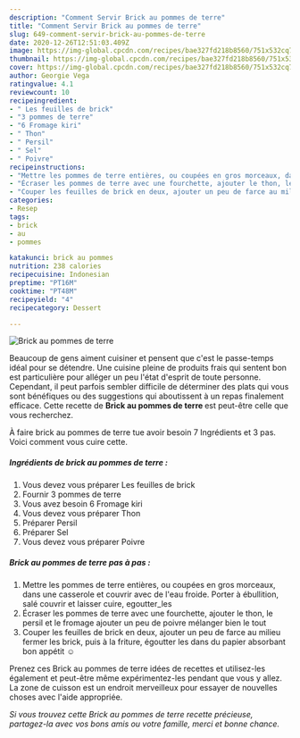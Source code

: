```yaml
---
description: "Comment Servir Brick au pommes de terre"
title: "Comment Servir Brick au pommes de terre"
slug: 649-comment-servir-brick-au-pommes-de-terre
date: 2020-12-26T12:51:03.409Z
image: https://img-global.cpcdn.com/recipes/bae327fd218b8560/751x532cq70/brick-au-pommes-de-terre-photo-principale-de-la-recette.jpg
thumbnail: https://img-global.cpcdn.com/recipes/bae327fd218b8560/751x532cq70/brick-au-pommes-de-terre-photo-principale-de-la-recette.jpg
cover: https://img-global.cpcdn.com/recipes/bae327fd218b8560/751x532cq70/brick-au-pommes-de-terre-photo-principale-de-la-recette.jpg
author: Georgie Vega
ratingvalue: 4.1
reviewcount: 10
recipeingredient:
- " Les feuilles de brick"
- "3 pommes de terre"
- "6 Fromage kiri"
- " Thon"
- " Persil"
- " Sel"
- " Poivre"
recipeinstructions:
- "Mettre les pommes de terre entières, ou coupées en gros morceaux, dans une casserole et couvrir avec de l&#39;eau froide. Porter à ébullition, salé couvrir et laisser cuire, egoutter_les"
- "Écraser les pommes de terre avec une fourchette, ajouter le thon, le persil et le fromage ajouter un peu de poivre mélanger bien le tout"
- "Couper les feuilles de brick en deux, ajouter un peu de farce au milieu fermer les brick, puis à la friture, égoutter les dans du papier absorbant bon appétit ☺️"
categories:
- Resep
tags:
- brick
- au
- pommes

katakunci: brick au pommes 
nutrition: 238 calories
recipecuisine: Indonesian
preptime: "PT16M"
cooktime: "PT48M"
recipeyield: "4"
recipecategory: Dessert

---
```



![Brick au pommes de terre](https://img-global.cpcdn.com/recipes/bae327fd218b8560/751x532cq70/brick-au-pommes-de-terre-photo-principale-de-la-recette.jpg)

Beaucoup de gens aiment cuisiner et pensent que c'est le passe-temps idéal pour se détendre. Une cuisine pleine de produits frais qui sentent bon est particulière pour alléger un peu l'état d'esprit de toute personne. Cependant, il peut parfois sembler difficile de déterminer des plats qui vous sont bénéfiques ou des suggestions qui aboutissent à un repas finalement efficace. Cette recette de <strong> Brick au pommes de terre </strong> est peut-être celle que vous recherchez.

<!--inarticleads1-->

À faire brick au pommes de terre tue avoir besoin 7 Ingrédients et 3 pas. Voici comment vous cuire cette.

##### Ingrédients de brick au pommes de terre :

1. Vous devez vous préparer  Les feuilles de brick
1. Fournir 3 pommes de terre
1. Vous avez besoin 6 Fromage kiri
1. Vous devez vous préparer  Thon
1. Préparer  Persil
1. Préparer  Sel
1. Vous devez vous préparer  Poivre




<!--inarticleads2-->

##### Brick au pommes de terre pas à pas :

1. Mettre les pommes de terre entières, ou coupées en gros morceaux, dans une casserole et couvrir avec de l&#39;eau froide. Porter à ébullition, salé couvrir et laisser cuire, egoutter_les
1. Écraser les pommes de terre avec une fourchette, ajouter le thon, le persil et le fromage ajouter un peu de poivre mélanger bien le tout
1. Couper les feuilles de brick en deux, ajouter un peu de farce au milieu fermer les brick, puis à la friture, égoutter les dans du papier absorbant bon appétit ☺️




<!--inarticleads1-->

<p>
Prenez ces Brick au pommes de terre idées de recettes et utilisez-les également et peut-être même expérimentez-les pendant que vous y allez. La zone de cuisson est un endroit merveilleux pour essayer de nouvelles choses avec l'aide appropriée.
</p>

<p>
<i>Si vous trouvez cette Brick au pommes de terre recette précieuse, partagez-la avec vos bons amis ou votre famille, merci et bonne chance.</i>
</p>

